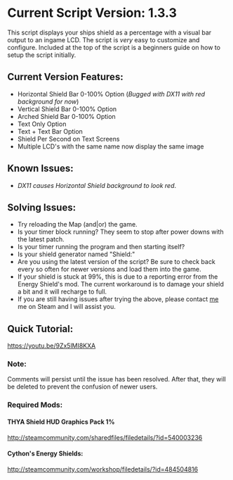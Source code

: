 # Current Script Version: 1.3.3
This script displays your ships shield as a percentage with a visual bar output to an ingame LCD. The script is _very_ easy to customize and configure. Included at the top of the script is a beginners guide on how to setup the script initially.

## Current Version Features: 
 * Horizontal Shield Bar 0-100% Option (_Bugged with DX11 with red background for now_) 
 * Vertical Shield Bar 0-100% Option 
 * Arched Shield Bar 0-100% Option 
 * Text Only Option 
 * Text + Text Bar Option 
 * Shield Per Second on Text Screens 
 * Multiple LCD's with the same name now display the same image 


## Known Issues: 
 * *DX11 causes Horizontal Shield background to look red*. 


## Solving Issues:
* Try reloading the Map (and|or) the game.
* Is your timer block running? They seem to stop after power downs with the latest patch.
* Is your timer running the program and then starting itself?
* Is your shield generator named "Shield:"
* Are you using the latest version of the script? Be sure to check back every so often for newer versions and load them into the game.
* If your shield is stuck at 99%, this is due to a reporting error from the Energy Shield's mod. The current workaround is to damage your shield a bit and it will recharge to full.
* If you are still having issues after trying the above, please contact [me](http://steamcommunity.com/id/Perdurable) me on Steam and I will assist you.

## Quick Tutorial: 
<https://youtu.be/9Zx5lMI8KXA>


### Note:
Comments will persist until the issue has been resolved. After that, they will be deleted to prevent the confusion of newer users.

### Required Mods: 

#### THYA Shield HUD Graphics Pack 1% 
<http://steamcommunity.com/sharedfiles/filedetails/?id=540003236>

#### Cython's Energy Shields: 
<http://steamcommunity.com/workshop/filedetails/?id=484504816>
